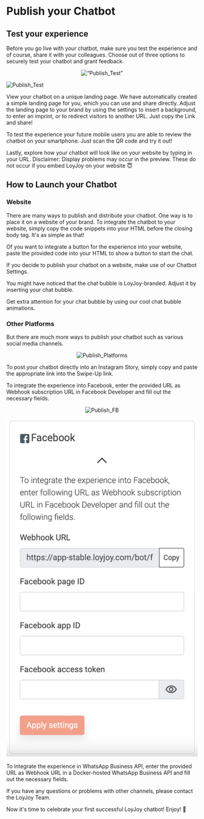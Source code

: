 # Publish your Chatbot

## Test your experience 

Before you go live with your chatbot, make sure you test the experience and of course, share it with your colleagues. Choose out of three options to securely test your chatbot and grant feedback.

<p align="center">
    <img src=“publish_test.png" alt=“Publish_Test” title=“Publish” width=“600"/>
</p>

![Publish_Test](/academy/basic/design/publish/publish_test.png)

View your chatbot on a unique landing page. We have automatically created a simple landing page for you, which you can use and share directly. Adjust the landing page to your brand by using the settings to insert a background, to enter an imprint, or to redirect visitors to another URL. Just copy the Link and share! 

To test the experience your future mobile users you are able to review the chatbot on your smartphone. Just scan the QR code and try it out!

Lastly, explore how your chatbot will look like on your website by typing in your URL. Disclaimer: Display problems may occur in the preview. These do not occur if you embed LoyJoy on your website 😇

## How to Launch your Chatbot 

### Website 

There are many ways to publish and distribute your chatbot. One way is to place it on a website of your brand. To integrate the chatbot to your website, simply copy the code snippets into your HTML before the closing body tag. It's as simple as that!

Of you want to integrate a button for the experience into your website, paste the provided code into your HTML to show a button to start the chat.

If you decide to publish your chatbot on a website, make use of our Chatbot Settings.

You might have noticed that the chat bubble is LoyJoy-branded. Adjust it by inserting your chat bubble.

Get extra attention for your chat bubble by using our cool chat bubble animations.

### Other Platforms

But there are much more ways to publish your chatbot such as various social media channels. 

<p align="center">
    <img src=“publish_platforms.png" alt="Publish_Platforms" title=“Platforms” width=“600"/>
</p>

To post your chatbot directly into an Instagram Story, simply copy and paste the appropriate link into the Swipe-Up link.

To integrate the experience into Facebook, enter the provided URL as Webhook subscription URL in Facebook Developer and fill out the  necessary fields.

<p align="center">
    <img src=“publish_facebook.png" alt="Publish_FB" title=“Facebook”ook width=“100"/>
</p>

![Publish](basic/design/publish/publish_facebook.png) 

To integrate the experience in WhatsApp Business API, enter the provided URL as Webhook URL in a Docker-hosted WhatsApp Business API and fill out the necessary fields.

If you have any questions or problems with other channels, please contact the LoyJoy Team.


Now it's time to celebrate your first successful LoyJoy chatbot! Enjoy! 🎉

